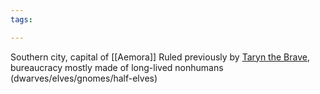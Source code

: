 ```yaml
---
tags:

---
```

Southern city, capital of [[Aemora]]
Ruled previously by [Taryn the Brave](Taryn%20the%20Brave.md), bureaucracy mostly made of long-lived nonhumans (dwarves/elves/gnomes/half-elves)